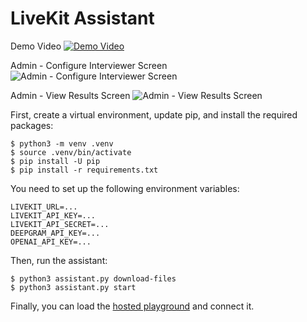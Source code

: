 # LiveKit Assistant

Demo Video
[![Demo Video](https://static-assets-v2.s3.us-east-2.amazonaws.com/uploads/1743155746229_Screenshot%202025-03-28%20at%201.39.24%C3%A2%C2%80%C2%AFPM.png)](https://youtu.be/Y7uTbt1ITQA)

Admin - Configure Interviewer Screen
![Admin - Configure Interviewer Screen](https://static-assets-v2.s3.us-east-2.amazonaws.com/uploads/1743155848750_Screenshot%202025-03-28%20at%201.36.40%C3%A2%C2%80%C2%AFPM.png)

Admin - View Results Screen
![Admin - View Results Screen](https://static-assets-v2.s3.us-east-2.amazonaws.com/uploads/1743155990011_results.png)

First, create a virtual environment, update pip, and install the required packages:

```
$ python3 -m venv .venv
$ source .venv/bin/activate
$ pip install -U pip
$ pip install -r requirements.txt
```

You need to set up the following environment variables:

```
LIVEKIT_URL=...
LIVEKIT_API_KEY=...
LIVEKIT_API_SECRET=...
DEEPGRAM_API_KEY=...
OPENAI_API_KEY=...
```

Then, run the assistant:

```
$ python3 assistant.py download-files
$ python3 assistant.py start
```

Finally, you can load the [hosted playground](https://agents-playground.livekit.io/) and connect it.